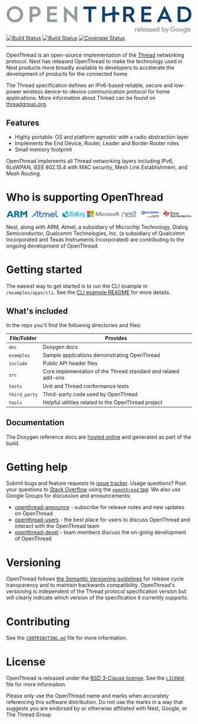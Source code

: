 [![OpenThread][ot-logo]][ot-repo]  
[![Build Status][ot-travis-svg]][ot-travis]
[![Build Status][ot-appveyor-svg]][ot-appveyor]
[![Coverage Status][ot-codecov-svg]][ot-codecov]

---

OpenThread is an open-source implementation of the [Thread][thread]
networking protocol. Nest has released OpenThread to make the technology
used in Nest products more broadly available to developers to accelerate 
the development of products for the connected home.

The Thread specification defines an IPv6-based reliable, secure and
low-power wireless device-to-device communication protocol for home
applications. More information about Thread can be found on
[threadgroup.org](http://threadgroup.org/).

[thread]: http://threadgroup.org/technology/ourtechnology
[ot-repo]: https://github.com/openthread/openthread
[ot-logo]: doc/images/openthread_logo.png
[ot-travis]: https://travis-ci.org/openthread/openthread
[ot-travis-svg]: https://travis-ci.org/openthread/openthread.svg?branch=master
[ot-appveyor]: https://ci.appveyor.com/project/jwhui/openthread
[ot-appveyor-svg]: https://ci.appveyor.com/api/projects/status/r5qwyhn9p26nmfk3?svg=true
[ot-codecov]: https://codecov.io/gh/openthread/openthread
[ot-codecov-svg]: https://codecov.io/gh/openthread/openthread/branch/master/graph/badge.svg

## Features ##

 *  Highly portable: OS and platform agnostic with a radio
    abstraction layer
 *  Implements the End Device, Router, Leader and Border Router roles
 *  Small memory footprint

OpenThread implements all Thread networking layers including IPv6,
6LoWPAN, IEEE 802.15.4 with MAC security, Mesh Link Establishment, and
Mesh Routing.


# Who is supporting OpenThread #

![OpenThread Contributor Logos](doc/images/openthread_contrib.png)

Nest, along with ARM, Atmel, a subsidiary of Microchip Technology,
Dialog Semiconductor, Qualcomm Technologies, Inc. (a subsidiary of
Qualcomm Incorporated and Texas Instruments Incorporated) are
contributing to the ongoing development of OpenThread.


# Getting started #

The easiest way to get started is to run the CLI example in
`/examples/apps/cli`. See the
[CLI example README](examples/apps/cli/README.md)
for more details.


## What's included ##

In the repo you'll find the following directories and files:

File/Folder   | Provides
--------------|----------------------------------------------------------------
`doc`         | Doxygen docs
`examples`    | Sample applications demonstrating OpenThread
`include`     | Public API header files
`src`         | Core implementation of the Thread standard and related add-ons
`tests`       | Unit and Thread conformance tests
`third_party` | Third-party code used by OpenThread
`tools`       | Helpful utilities related to the OpenThread project


## Documentation ##

The Doxygen reference docs are [hosted online][ot-docs] and generated
as part of the build.

[ot-docs]: http://openthread.github.io/openthread/


# Getting help #

Submit bugs and feature requests to [issue tracker][ot-issues]. Usage
questions? Post your questions to [Stack Overflow][stackoverflow] using the
[`openthread` tag][ot-tag]. We also use Google Groups for discussion
and announcements:

 *  [openthread-announce](https://groups.google.com/forum/#!forum/openthread-announce)
    \- subscribe for release notes and new updates on OpenThread
 *  [openthread-users](https://groups.google.com/forum/#!forum/openthread-users)
    \- the best place for users to discuss OpenThread and interact with
    the OpenThread team
 *  [openthread-devel](https://groups.google.com/forum/#!forum/openthread-devel)
    \- team members discuss the on-going development of OpenThread

[ot-issues]: https://github.com/openthread/openthread/issues
[stackoverflow]: http://stackoverflow.com/
[ot-tag]: http://stackoverflow.com/questions/tagged/openthread


# Versioning #

OpenThread follows [the Semantic Versioning guidelines][semver] for
release cycle transparency and to maintain backwards compatibility.
OpenThread's versioning is independent of the Thread protocol
specification version but will clearly indicate which version of the
specification it currently supports.

[semver]: http://semver.org/


# Contributing #

See the [`CONTRIBUTING.md`](CONTRIBUTING.md) file for more information.


# License #

OpenThread is released under the [BSD 3-Clause license](LICENSE). See
the [`LICENSE`](LICENSE) file for more information.

Please only use the OpenThread name and marks when accurately
referencing this software distribution. Do not use the marks in
a way that suggests you are endorsed by or otherwise affiliated with
Nest, Google, or The Thread Group.
